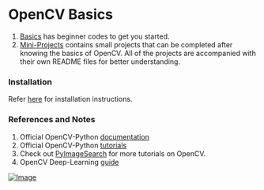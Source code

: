 # OpenCV Basics   

1. [Basics](https://github.com/Pranjalmishra30/openCV-Rep/tree/master/Basics) has beginner codes to get you started.
2. [Mini-Projects](https://github.com/Pranjalmishra30/openCV-Rep/tree/master/Mini-Projects) contains small projects that can be completed after knowing the basics of OpenCV. All of the projects are accompanied with their own README files for better understanding.

### Installation  
Refer [here](https://github.com/Pranjalmishra30/Learn-OpenCV/blob/master/INSTALL_OPENCV.md) for installation instructions.  

### References and Notes  
1. Official OpenCV-Python [documentation](https://docs.opencv.org/4.5.2/) 
2. Official OpenCV-Python [tutorials](https://docs.opencv.org/4.5.2/d6/d00/tutorial_py_root.html)   
4. Check out [PyImageSearch](https://www.pyimagesearch.com/) for more tutorials on OpenCV.  
5. OpenCV Deep-Learning [guide](https://github.com/Pranjalmishra30/openCV-Rep/blob/master/cv_dl_resource_guide.pdf)  

[![Image](https://img.shields.io/badge/Developer-Pranjal%20Mishra-blue)](https://github.com/Pranjalmishra30)


   
